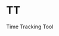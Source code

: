 # TT

<!-- <p align="left" style="2">
  <a href="https://travis-ci.org/Thomazella/tt">
    <img alt="Build Status"
    src="https://img.shields.io/travis/Thomazella/tt/master.svg?style=for-the-badge&logo=travis&logoColor=ffffff&logoWidth=25" />
  </a>
  <br>
  <a href="https://github.com/prettier/prettier">
    <img alt="code style: prettier" src="https://img.shields.io/badge/code_style-prettier-ff69b4.svg?style=for-the-badge&logoColor=ffffff">
  </a>
  <br>
  <a href="https://codecov.io/gh/thomazella/tt/branch/master">
    <img alt="Coverage Status" src="https://img.shields.io/codecov/c/github/thomazella/tt/master.svg?style=for-the-badge&logoColor=ffffff&colorB=f01f7a&logo=codecov&logoWidth=25" />
  </a>
  <br>
  <a href="https://typescriptlang.org/">
    <img alt="Typed with Typescript" src="https://img.shields.io/badge/types-typescript-%23294e80.svg?style=for-the-badge&logoColor=ffffff" />
  </a>
  <br>
  <a href="https://redux.js.org">
    <img alt="Using Redux saga" src="https://img.shields.io/badge/state-redux-%23764abc.svg?style=for-the-badge&logo=redux&logoColor=ffffff&logoWidth=25" />
  </a>
  <br>
  <a href="http://nodejs.org/">
    <img alt="Powered by node.js" src="https://img.shields.io/badge/engine-node-%23339933.svg?style=for-the-badge&logo=node.js&logoColor=ffffff&logoWidth=25" />
  </a>
  <br>
  <a href="http://nodejs.org/">
    <img alt="Tested with jest" src="https://img.shields.io/badge/unit_tests-jest-%2399424f.svg?style=for-the-badge&logoColor=ffffff" />
  </a>
</p>
<br/> -->

Time Tracking Tool
